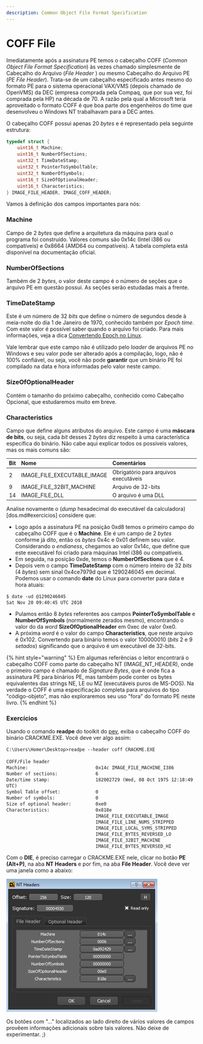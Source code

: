 ```yaml
---
description: Common Object File Format Specification
---
```


# COFF File

Imediatamente após a assinatura PE temos o cabeçalho COFF \(_Common Object File Format Specification_\) às vezes chamado simplesmente de Cabeçalho do Arquivo \(_File Header_ \) ou mesmo Cabeçalho do Arquivo PE \(_PE File Header_\). Trata-se de um cabeçalho especificado antes mesmo do formato PE para o sistema operacional VAX/VMS \(depois chamado de OpenVMS\) da DEC \(empresa comprada pela Compaq, que por sua vez, foi comprada pela HP\) na década de 70. A razão pela qual a Microsoft teria aproveitado o formato COFF é que boa parte dos engenheiros do time que desenvolveu o Windows NT trabalhavam para a DEC antes.

O cabeçalho COFF possui apenas 20 _bytes_ e é representado pela seguinte estrutura:

```c
typedef struct {
    uint16_t Machine;
    uint16_t NumberOfSections;
    uint32_t TimeDateStamp;
    uint32_t PointerToSymbolTable;
    uint32_t NumberOfSymbols;
    uint16_t SizeOfOptionalHeader;
    uint16_t Characteristics;
} IMAGE_FILE_HEADER, IMAGE_COFF_HEADER;
```

Vamos à definição dos campos importantes para nós:

### **Machine**

Campo de 2 _bytes_ que define a arquitetura da máquina para qual o programa foi construído. Valores comuns são 0x14c \(Intel i386 ou compatíveis\) e 0x8664 \(AMD64 ou compatíveis\). A tabela completa está disponível na documentação oficial.

### **NumberOfSections**

Também de 2 _bytes_, o valor deste campo é o número de seções que o arquivo PE em questão possui. As seções serão estudadas mais a frente.

### **TimeDateStamp**

Este é um número de 32 _bits_ que define o número de segundos desde à meia-noite do dia 1 de Janeiro de 1970, conhecido também por _Epoch time_. Com este valor é possível saber quando o arquivo foi criado. Para mais informações, veja a dica [Convertendo Epoch no Linux](https://www.mentebinaria.com.br/forums/topic/57-convertendo-epoch-no-linux-número-de-segundos-desde-1970-01-01-000000-utc/).

Vale lembrar que este campo não é utilizado pelo _loader_ de arquivos PE no Windows e seu valor pode ser alterado após a compilação, logo, não é 100% confiável, ou seja, você não pode **garantir** que um binário PE foi compilado na data e hora informadas pelo valor neste campo.

### **SizeOfOptionalHeader**

Contém o tamanho do próximo cabeçalho, conhecido como Cabeçalho Opcional, que estudaremos muito em breve.

### **Characteristics**

Campo que define alguns atributos do arquivo. Este campo é uma **máscara de bits**, ou seja, cada _bit_ desses 2 _bytes_ diz respeito à uma característica específica do binário. Não cabe aqui explicar todos os possíveis valores, mas os mais comuns são:

| Bit | Nome | Comentários |
| :--- | :--- | :--- |
| 2 | IMAGE\_FILE\_EXECUTABLE\_IMAGE | Obrigatório para arquivos executáveis |
| 9 | IMAGE\_FILE\_32BIT\_MACHINE | Arquivo de 32-bits |
| 14 | IMAGE\_FILE\_DLL | O arquivo é uma DLL |

Analise novamente o (*dump* hexadecimal do executável da calculadora)[dos.md#exercicios] considere que:

* Logo após a assinatura PE na posição 0xd8 temos o primeiro campo do cabeçalho COFF que é o **Machine**. Ele é um campo de 2 _bytes_ conforme já dito, então os _bytes_ 0x4c e 0x01 definem seu valor. Considerando o _endianess_, chegamos ao valor 0x14c, que define que este executável foi criado para máquinas Intel i386 ou compatíveis.
* Em seguida, na posição 0xde, temos o **NumberOfSections** que é 4.
* Depois vem o campo **TimeDateStamp** com o número inteiro de 32 _bits_ \(4 _bytes_\) sem sinal 0x4ce7979d que é 1290246045 em decimal. Podemos usar o comando **date** do Linux para converter para data e hora atuais:

```text
$ date -ud @1290246045
Sat Nov 20 09:40:45 UTC 2010
```

* Pulamos então 8 _bytes_ referentes aos campos **PointerToSymbolTable** e **NumberOfSymbols** \(normalmente zerados mesmo\), encontrando o valor do da _word_ **SizeOfOptionalHeader** em 0xec de valor 0xe0.
* A próxima _word_ é o valor do campo **Characteristics**, que neste arquivo é 0x102. Convertendo para binário temos o valor 100000010 \(_bits_ 2 e 9 _setados_\) significando que o arquivo é um executável de 32-bits.

{% hint style="warning" %}
Em algumas referências o leitor encontrará o cabeçalho COFF como parte do cabeçalho NT \(IMAGE\_NT\_HEADER\), onde o primeiro campo é chamado de _Signature Bytes_, que é onde fica a assinatura PE para binários PE, mas também pode conter os bytes equivalentes das strings NE, LE ou MZ \(executáveis puros de MS-DOS\). Na verdade o COFF é uma especificação completa para arquivos do tipo "código-objeto", mas não exploraremos seu uso "fora" do formato PE neste livro.
{% endhint %}

### Exercícios

Usando o comando **readpe** do toolkit do [pev](http://pev.sf.net), exiba o cabeçalho COFF do binário CRACKME.EXE. Você deve ver algo assim:

```text
C:\Users\Homer\Desktop>readpe --header coff CRACKME.EXE

COFF/File header
Machine:                         0x14c IMAGE_FILE_MACHINE_I386
Number of sections:              6
Date/time stamp:                 182002729 (Wed, 08 Oct 1975 12:18:49 UTC)
Symbol Table offset:             0
Number of symbols:               0
Size of optional header:         0xe0
Characteristics:                 0x818e
                                 IMAGE_FILE_EXECUTABLE_IMAGE
                                 IMAGE_FILE_LINE_NUMS_STRIPPED
                                 IMAGE_FILE_LOCAL_SYMS_STRIPPED
                                 IMAGE_FILE_BYTES_REVERSED_LO
                                 IMAGE_FILE_32BIT_MACHINE
                                 IMAGE_FILE_BYTES_REVERSED_HI
```

Com o **DIE**, é preciso carregar o CRACKME.EXE nele, clicar no botão **PE \(Alt+P\)**, na aba **NT Headers** e por fim, na aba **File Header**. Você deve ver uma janela como a abaixo:

![Cabeçalho COFF exibido pelo DIE](../../.gitbook/assets/die_coff.png)

Os botões com "..." localizados ao lado direito de vários valores de campos provêem informações adicionais sobre tais valores. Não deixe de experimentar. ;\)

